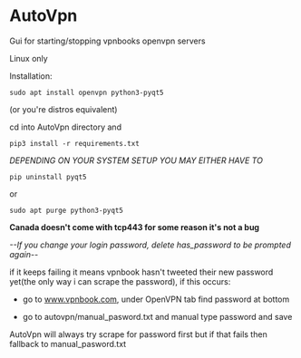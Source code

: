 # AutoVpn

Gui for starting/stopping vpnbooks openvpn servers

Linux only

Installation:

    sudo apt install openvpn python3-pyqt5

(or you're distros equivalent)

cd into AutoVpn directory and

    pip3 install -r requirements.txt


*DEPENDING ON YOUR SYSTEM SETUP YOU MAY EITHER HAVE TO*

    pip uninstall pyqt5

or

    sudo apt purge python3-pyqt5



**Canada doesn't come with tcp443 for some reason it's not a bug**


*--If you change your login password, delete has_password to be prompted again--*


if it keeps failing it means vpnbook hasn't tweeted their new password yet(the only way i can scrape the password), if this occurs:

- go to www.vpnbook.com, under OpenVPN tab find password at bottom

- go to autovpn/manual_pasword.txt and manual type password and save

AutoVpn will always try scrape for password first but if that fails then fallback to manual_pasword.txt
